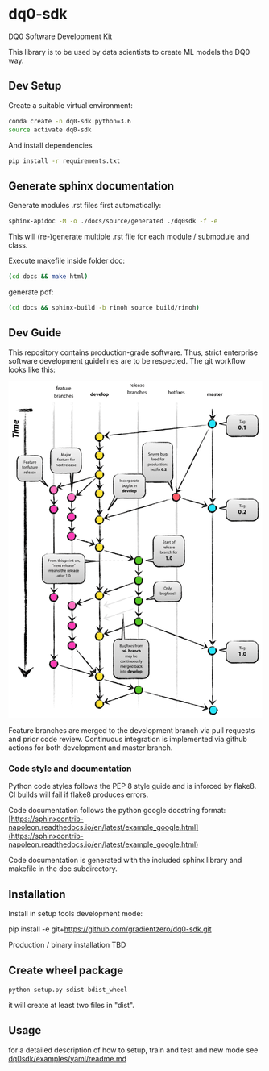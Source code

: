 # dq0-sdk

DQ0 Software Development Kit

This library is to be used by data scientists to create ML models the DQ0 way.

## Dev Setup

Create a suitable virtual environment:

```bash
conda create -n dq0-sdk python=3.6
source activate dq0-sdk
```

And install dependencies

```bash
pip install -r requirements.txt
```

## Generate sphinx documentation

Generate modules .rst files first automatically:
```bash
sphinx-apidoc -M -o ./docs/source/generated ./dq0sdk -f -e
```
This will (re-)generate multiple .rst file for each module / submodule and class.

Execute makefile inside folder doc:
```bash
(cd docs && make html)
```

generate pdf:
```bash
(cd docs && sphinx-build -b rinoh source build/rinoh)
```



## Dev Guide

This repository contains production-grade software. Thus, strict enterprise software development guidelines are to be respected.
The git workflow looks like this:

![git workflow](git.png)

Feature branches are merged to the development branch via pull requests and prior code review.
Continuous integration is implemented via github actions for both development and master branch.

### Code style and documentation

Python code styles follows the PEP 8 style guide and is inforced by flake8. CI builds will fail if flake8 produces errors.

Code documentation follows the python google docstring format: [https://sphinxcontrib-napoleon.readthedocs.io/en/latest/example_google.html](https://sphinxcontrib-napoleon.readthedocs.io/en/latest/example_google.html)

Code documentation is generated with the included sphinx library and makefile in the doc subdirectory.


## Installation

Install in setup tools development mode:

pip install -e git+https://github.com/gradientzero/dq0-sdk.git

Production / binary installation TBD

## Create wheel package
```bash
python setup.py sdist bdist_wheel
```
it will create at least two files in "dist".

## Usage
for a detailed description of how to setup, train and test and new mode see [dq0sdk/examples/yaml/readme.md](dq0sdk/examples/yaml/readme.md)